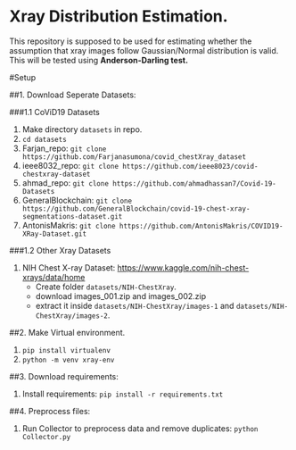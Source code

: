 # Xray Distribution Estimation.

This repository is supposed to be used for estimating whether the assumption that xray images follow Gaussian/Normal distribution is valid. This will be tested using **Anderson-Darling test.**

#Setup

##1. Download Seperate Datasets:

###1.1 CoViD19 Datasets
1. Make directory ```datasets``` in repo.
2. ```cd datasets```
3. Farjan_repo: ```git clone https://github.com/Farjanasumona/covid_chestXray_dataset```
4. ieee8032_repo: ```git clone https://github.com/ieee8023/covid-chestxray-dataset```
5. ahmad_repo: ```git clone https://github.com/ahmadhassan7/Covid-19-Datasets```
6. GeneralBlockchain: ```git clone https://github.com/GeneralBlockchain/covid-19-chest-xray-segmentations-dataset.git```
7. AntonisMakris: ```git clone https://github.com/AntonisMakris/COVID19-XRay-Dataset.git```

###1.2 Other Xray Datasets
1. NIH Chest X-ray Dataset: https://www.kaggle.com/nih-chest-xrays/data/home
	- Create folder ```datasets/NIH-ChestXray```.
	-  download images_001.zip and images_002.zip
	- extract it inside ```datasets/NIH-ChestXray/images-1``` and ```datasets/NIH-ChestXray/images-2```.

##2. Make Virtual environment.
1. ```pip install virtualenv```
2. ```python -m venv xray-env```  

##3. Download requirements:
1. Install requirements: ```pip install -r requirements.txt```

##4. Preprocess files:
1. Run Collector  to preprocess data and remove duplicates: ```python Collector.py```